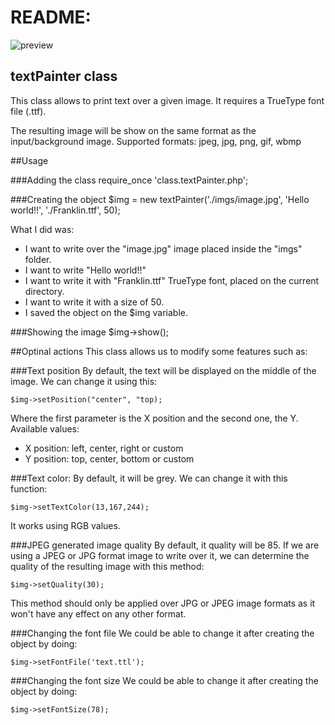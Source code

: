 README:
=========
![preview](https://github.com/alvarotrigo/PHP-Backend/blob/master/textPainter/textPainter.jpg?raw=true)

textPainter class
-------------------------------------------
This class allows to print text over a given image.
It requires a TrueType font file (.ttf).
 
The resulting image will be show on the same format as the input/background image. 
Supported formats: jpeg, jpg, png, gif, wbmp

##Usage

###Adding the class
	require_once 'class.textPainter.php';

###Creating the object
	$img = new textPainter('./imgs/image.jpg', 'Hello world!!', './Franklin.ttf', 50);
	
What I did was:
- I want to write over the "image.jpg" image placed inside the "imgs" folder.
- I want to write "Hello world!!"
- I want to write it with "Franklin.ttf" TrueType font, placed on the current directory.
- I want to write it with a size of 50.
- I saved the object on the $img variable.

###Showing the image
	$img->show();
	
##Optinal actions
This class allows us to modify some features such as:

###Text position
By default, the text will be displayed on the middle of the image.
We can change it using this:

	$img->setPosition("center", "top);
	
Where the first parameter is the X position and the second one, the Y.
Available values:
- X position: left, center, right or custom 
- Y position: top, center, bottom or custom

###Text color:
By default, it will be grey.
We can change it with this function:

	$img->setTextColor(13,167,244);
	
It works using RGB values.

###JPEG generated image quality
By default, it quality will be 85.
If we are using a JPEG or JPG format image to write over it, we can determine the quality of the resulting image with this method:

	$img->setQuality(30);
	
This method should only be applied over JPG or JPEG image formats as it won't have any effect on any other format.

###Changing the font file
We could be able to change it after creating the object by doing:

	$img->setFontFile('text.ttl');
	
###Changing the font size
We could be able to change it after creating the object by doing:

	$img->setFontSize(78);